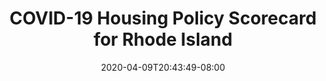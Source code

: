 ---
title: "COVID-19 Housing Policy Scorecard for Rhode Island"
date: 2020-04-09T20:43:49-08:00
layout: single
type: covid-policy-rankings
state_abbrev: ri # use state abbreviation.
state_title: Rhode Island
photoCredit:
hasSubnav: true
socialDescription: COVID-19 Housing Policy Scorecard for Rhode Island
description: See how Rhode Island ranks in our nationwide scorecard of housing policies in response to COVID-19.
url: /covid-policy-rankings/ri
aliases:
    - /covid-policy-rankings/ri
    - /covid-policy-rankings/rhode-island
    - /es/covid-policy-rankings/ri
    - /es/covid-policy-rankings/rhode-island
---